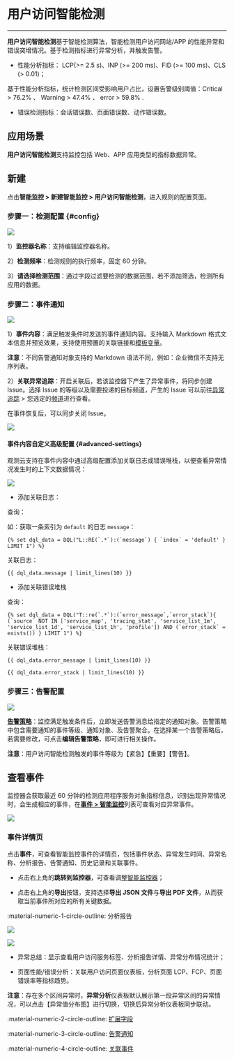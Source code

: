 # 用户访问智能检测
---


**用户访问智能检测**基于智能检测算法，智能检测用户访问网站/APP 的性能异常和错误突增情况。基于检测指标进行异常分析，并触发告警。

- 性能分析指标： LCP(>= 2.5 s)、INP (>= 200 ms)、FID (>= 100 ms)、CLS (> 0.01)；

基于性能分析指标，统计检测区间受影响用户占比，设置告警级别阈值：Critical > 76.2% 、 Warning > 47.4% 、 error > 59.8% .

- 错误检测指标：会话错误数、页面错误数、动作错误数。


## 应用场景

**用户访问智能检测**支持监控包括 Web、APP 应用类型的指标数据异常。

## 新建

点击**智能监控 > 新建智能监控 > 用户访问智能检测**，进入规则的配置页面。

### 步骤一：检测配置 {#config}

![](../img/intelligent-detection15.png) 

1）**监控器名称**：支持编辑监控器名称。

2）**检测频率**：检测规则的执行频率，固定 60 分钟。

3）**请选择检测范围**：通过字段过滤要检测的数据范围，若不添加筛选，检测所有应用的数据。

### 步骤二：事件通知

![](../img/intelligent-detection07.png)

1）**事件内容**：满足触发条件时发送的事件通知内容。支持输入 Markdown 格式文本信息并预览效果，支持使用预置的关联链接和[模板变量](../event-template.md)。

**注意**：不同告警通知对象支持的 Markdown 语法不同，例如：企业微信不支持无序列表。

2）**关联异常追踪**：开启关联后，若该监控器下产生了异常事件，将同步创建 Issue。选择 Issue 的等级以及需要投递的目标频道，产生的 Issue 可以前往[异常追踪](../../exception/index.md) > 您选定的[频道](../../exception/channel.md)进行查看。

在事件恢复后，可以同步关闭 Issue。

![](../img/issue-create.png)

#### 事件内容自定义高级配置 {#advanced-settings}

观测云支持在事件内容中通过高级配置添加关联日志或错误堆栈，以便查看异常情况发生时的上下文数据情况：

![](../img/advanced-settings.png)

- 添加关联日志：

查询：

如：获取一条索引为 `default` 的日志 `message`：

```
{% set dql_data = DQL("L::RE(`.*`):(`message`) { `index` = 'default' } LIMIT 1") %}
```

关联日志：



```
{{ dql_data.message | limit_lines(10) }}
```

- 添加关联错误堆栈
  
查询：

```
{% set dql_data = DQL("T::re(`.*`):(`error_message`,`error_stack`){ (`source` NOT IN ['service_map', 'tracing_stat', 'service_list_1m', 'service_list_1d', 'service_list_1h', 'profile']) AND (`error_stack` = exists()) } LIMIT 1") %}
```

关联错误堆栈：

```
{{ dql_data.error_message | limit_lines(10) }}

{{ dql_data.error_stack | limit_lines(10) }}
```




### 步骤三：告警配置

![](../img/policy-create-1.png)

**[告警策略](../alert-setting.md)**：监控满足触发条件后，立即发送告警消息给指定的通知对象。告警策略中包含需要通知的事件等级、通知对象、及告警聚合。在选择某一个告警策略后，若需要修改，可点击**编辑告警策略**，即可进行相关操作。

**注意**：用户访问智能检测触发的事件等级为【紧急】【重要】【警告】。

<!--
## 监控器列表

创建智能监控检测后，可在**智能监控**列表查看及管理检测规则。

![image](../img/intelligent-detection01.png)

### 列表操作

<div class="grid cards" markdown>

- [<font color="coral"> :fontawesome-solid-arrow-up-right-from-square: &nbsp; 监控器列表操作</font>](../monitor/index.md#list)

</div>
-->

## 查看事件

监控器会获取最近 60 分钟的检测应用程序服务对象指标信息，识别出现异常情况时，会生成相应的事件，在[**事件 > 智能监控**](../../events/inte-monitoring-event.md)列表可查看对应异常事件。

![](../img/intelligent-detection04.png)

### 事件详情页

点击**事件**，可查看智能监控事件的详情页，包括事件状态、异常发生时间、异常名称、分析报告、告警通知、历史记录和关联事件。

* 点击右上角的**跳转到监控器**，可查看调整[智能监控器](index.md)；

* 点击右上角的**导出**按钮，支持选择**导出 JSON 文件**与**导出 PDF 文件**，从而获取当前事件所对应的所有关键数据。

:material-numeric-1-circle-outline: 分析报告

![](../img/intelligent-detection14.png)

![](../img/intelligent-detection16.png)

* 异常总结：显示查看用户访问服务标签、分析报告详情、异常分布情况统计；

* 页面性能/错误分析：关联用户访问页面仪表板，分析页面 LCP、FCP、页面错误率等指标趋势。

**注意**：存在多个区间异常时，**异常分析**仪表板默认展示第一段异常区间的异常情况，可以点击【异常值分布图】进行切换，切换后异常分析仪表板同步联动。

:material-numeric-2-circle-outline: [扩展字段](../../events/event-explorer/event-details.md#extension)

:material-numeric-3-circle-outline: [告警通知](../../events/event-explorer/event-details.md#alarm)

:material-numeric-4-circle-outline: [关联事件](../../events/event-explorer/event-details.md#relevance)




